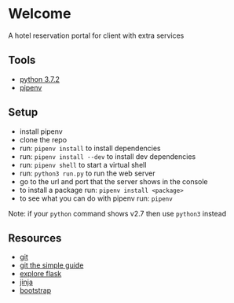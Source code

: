 # Welcome

A hotel reservation portal for client with extra services

## Tools

* [python 3.7.2](https://www.python.org)
* [pipenv](https://pipenv.readthedocs.io/en/latest/install/#installing-pipenv)

## Setup

* install pipenv
* clone the repo
* run: ```pipenv install``` to install dependencies
* run: ```pipenv install --dev``` to install dev dependencies
* run: ```pipenv shell``` to start a virtual shell
* run: ```python3 run.py``` to run the web server
* go to the url and port that the server shows in the console
* to install a package run: ```pipenv install <package>```
* to see what you can do with pipenv run: ```pipenv```

Note: if your ```python``` command shows v2.7 then use ```python3``` instead

## Resources

* [git](http://git-scm.com)
* [git the simple guide](http://rogerdudler.github.io/git-guide/)
* [explore flask](http://exploreflask.com)
* [jinja](http://jinja.pocoo.org)
* [bootstrap](url://something)

